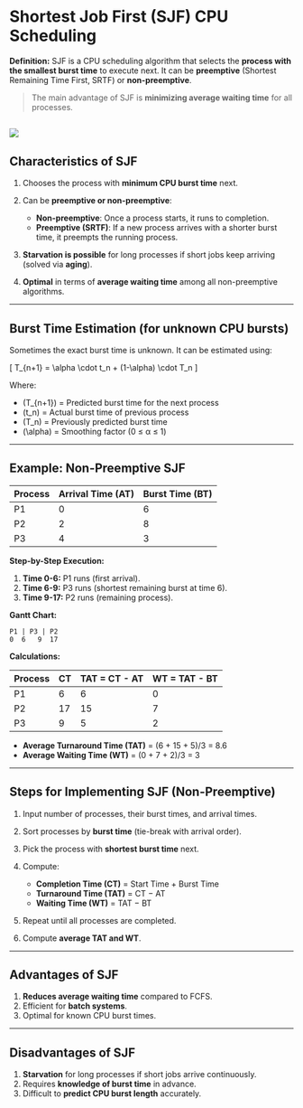 # **Shortest Job First (SJF) CPU Scheduling**

**Definition:**
SJF is a CPU scheduling algorithm that selects the **process with the smallest burst time** to execute next. It can be **preemptive** (Shortest Remaining Time First, SRTF) or **non-preemptive**.

> The main advantage of SJF is **minimizing average waiting time** for all processes.

![](https://scaler.com/topics/images/os-shortest-job-first-scheduling.webp)
---

## **Characteristics of SJF**

1. Chooses the process with **minimum CPU burst time** next.
2. Can be **preemptive or non-preemptive**:

   * **Non-preemptive**: Once a process starts, it runs to completion.
   * **Preemptive (SRTF)**: If a new process arrives with a shorter burst time, it preempts the running process.
3. **Starvation is possible** for long processes if short jobs keep arriving (solved via **aging**).
4. **Optimal** in terms of **average waiting time** among all non-preemptive algorithms.

---

## **Burst Time Estimation (for unknown CPU bursts)**

Sometimes the exact burst time is unknown. It can be estimated using:

[
T_{n+1} = \alpha \cdot t_n + (1-\alpha) \cdot T_n
]

Where:

* (T_{n+1}) = Predicted burst time for the next process
* (t_n) = Actual burst time of previous process
* (T_n) = Previously predicted burst time
* (\alpha) = Smoothing factor (0 ≤ α ≤ 1)

---

## **Example: Non-Preemptive SJF**

| Process | Arrival Time (AT) | Burst Time (BT) |
| ------- | ----------------- | --------------- |
| P1      | 0                 | 6               |
| P2      | 2                 | 8               |
| P3      | 4                 | 3               |

**Step-by-Step Execution:**

1. **Time 0-6:** P1 runs (first arrival).
2. **Time 6-9:** P3 runs (shortest remaining burst at time 6).
3. **Time 9-17:** P2 runs (remaining process).

**Gantt Chart:**

```
P1 | P3 | P2
0  6   9  17
```

**Calculations:**

| Process | CT | TAT = CT - AT | WT = TAT - BT |
| ------- | -- | ------------- | ------------- |
| P1      | 6  | 6             | 0             |
| P2      | 17 | 15            | 7             |
| P3      | 9  | 5             | 2             |

* **Average Turnaround Time (TAT)** = (6 + 15 + 5)/3 = 8.6
* **Average Waiting Time (WT)** = (0 + 7 + 2)/3 = 3

---

## **Steps for Implementing SJF (Non-Preemptive)**

1. Input number of processes, their burst times, and arrival times.
2. Sort processes by **burst time** (tie-break with arrival order).
3. Pick the process with **shortest burst time** next.
4. Compute:

   * **Completion Time (CT)** = Start Time + Burst Time
   * **Turnaround Time (TAT)** = CT − AT
   * **Waiting Time (WT)** = TAT − BT
5. Repeat until all processes are completed.
6. Compute **average TAT and WT**.

---

## **Advantages of SJF**

1. **Reduces average waiting time** compared to FCFS.
2. Efficient for **batch systems**.
3. Optimal for known CPU burst times.

---

## **Disadvantages of SJF**

1. **Starvation** for long processes if short jobs arrive continuously.
2. Requires **knowledge of burst time** in advance.
3. Difficult to **predict CPU burst length** accurately.
